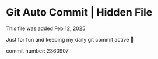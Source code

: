 # Git Auto Commit | Hidden File

This file was added Feb 12, 2025

Just for fun and keeping my daily git commit active 🤪

commit number: 2360907
